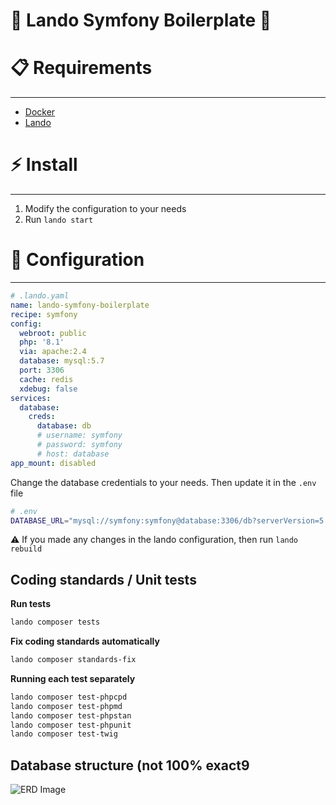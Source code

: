 # 🚀 Lando Symfony Boilerplate 🎼

# 📋 Requirements

---

- [Docker](http://docker.com)
- [Lando](http://lando.dev)

# ⚡ Install

---

1. Modify the configuration to your needs
2. Run `lando start`

# 🔧 Configuration

---

```yaml
# .lando.yaml
name: lando-symfony-boilerplate
recipe: symfony
config:
  webroot: public
  php: '8.1'
  via: apache:2.4
  database: mysql:5.7
  port: 3306
  cache: redis
  xdebug: false
services:
  database:
    creds:
      database: db
      # username: symfony
      # password: symfony
      # host: database
app_mount: disabled
```

Change the database credentials to your needs. Then update it in the `.env` file

```bash
# .env
DATABASE_URL="mysql://symfony:symfony@database:3306/db?serverVersion=5.7&charset=utf8mb4"
```

⚠️ If you made any changes in the lando configuration, then run `lando rebuild`

## Coding standards / Unit tests

**Run tests**

```sh
lando composer tests
```

**Fix coding standards automatically**
```sh
lando composer standards-fix
```

**Running each test separately**
```sh
lando composer test-phpcpd
lando composer test-phpmd
lando composer test-phpstan
lando composer test-phpunit
lando composer test-twig
```

## Database structure (not 100% exact9

![ERD Image](https://iili.io/tppGRf.png)
